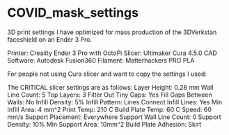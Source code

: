 # COVID_mask_settings
3D print settings I have optimized for mass production of the 3DVerkstan faceshield on an Ender 3 Pro.  

Printer: Creality Ender 3 Pro with OctoPi 
Slicer: Ultimaker Cura 4.5.0
CAD Software: Autodesk Fusion360
Filament: Matterhackers PRO PLA

For people not using Cura slicer and want to copy the settings I used: 

The CRITICAL slicer settings are as follows: 
Layer Height: 0.28 mm
Wall Line Count: 5
Top Layers: 3
Filter Out Tiny Gaps: Yes
Fill Gaps Between Walls: No
Infill Density: 5%
Infill Pattern: Lines
Connect Infill Lines: Yes
Min Infill Area: 4 mm^2
Print Temp: 210 C
Build Plate Temp: 60 C
Speed: 60 mm/s
Support Placement: Everywhere
Support Wall Line Count: 0
Support Density: 10%
Min Support Area: 10mm^2
Build Plate Adhesion: Skirt

